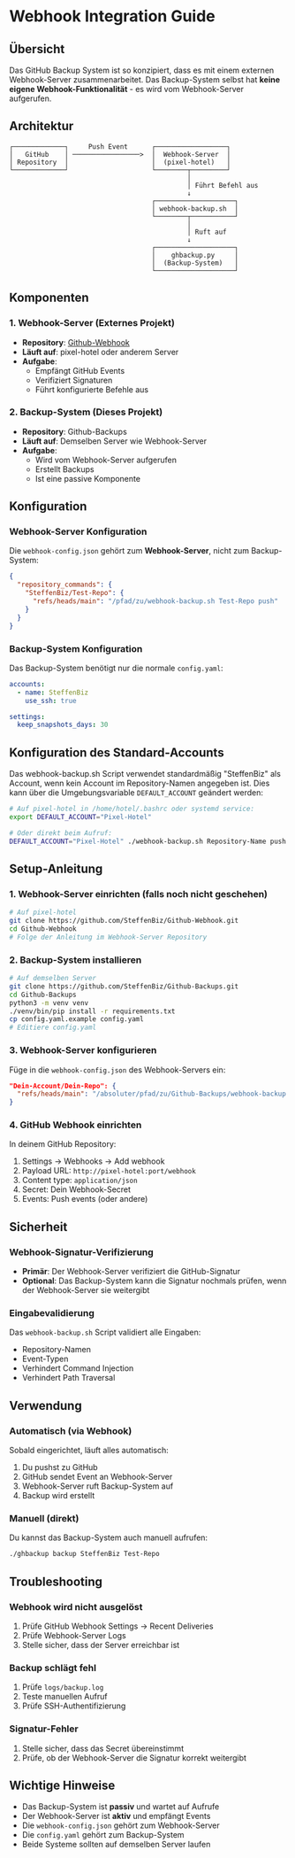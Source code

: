 # Webhook Integration Guide

## Übersicht

Das GitHub Backup System ist so konzipiert, dass es mit einem externen Webhook-Server zusammenarbeitet. Das Backup-System selbst hat **keine eigene Webhook-Funktionalität** - es wird vom Webhook-Server aufgerufen.

## Architektur

```
┌─────────────┐     Push Event      ┌──────────────────┐
│   GitHub    │ ─────────────────>  │  Webhook-Server  │
│ Repository  │                     │  (pixel-hotel)   │
└─────────────┘                     └────────┬─────────┘
                                             │
                                             │ Führt Befehl aus
                                             ↓
                                    ┌────────────────────┐
                                    │ webhook-backup.sh  │
                                    └────────┬───────────┘
                                             │
                                             │ Ruft auf
                                             ↓
                                    ┌────────────────────┐
                                    │    ghbackup.py     │
                                    │  (Backup-System)   │
                                    └────────────────────┘
```

## Komponenten

### 1. Webhook-Server (Externes Projekt)
- **Repository**: [Github-Webhook](https://github.com/SteffenBiz/Github-Webhook)
- **Läuft auf**: pixel-hotel oder anderem Server
- **Aufgabe**: 
  - Empfängt GitHub Events
  - Verifiziert Signaturen
  - Führt konfigurierte Befehle aus

### 2. Backup-System (Dieses Projekt)
- **Repository**: Github-Backups
- **Läuft auf**: Demselben Server wie Webhook-Server
- **Aufgabe**:
  - Wird vom Webhook-Server aufgerufen
  - Erstellt Backups
  - Ist eine passive Komponente

## Konfiguration

### Webhook-Server Konfiguration
Die `webhook-config.json` gehört zum **Webhook-Server**, nicht zum Backup-System:

```json
{
  "repository_commands": {
    "SteffenBiz/Test-Repo": {
      "refs/heads/main": "/pfad/zu/webhook-backup.sh Test-Repo push"
    }
  }
}
```

### Backup-System Konfiguration
Das Backup-System benötigt nur die normale `config.yaml`:

```yaml
accounts:
  - name: SteffenBiz
    use_ssh: true

settings:
  keep_snapshots_days: 30
```

## Konfiguration des Standard-Accounts

Das webhook-backup.sh Script verwendet standardmäßig "SteffenBiz" als Account, wenn kein Account im Repository-Namen angegeben ist. Dies kann über die Umgebungsvariable `DEFAULT_ACCOUNT` geändert werden:

```bash
# Auf pixel-hotel in /home/hotel/.bashrc oder systemd service:
export DEFAULT_ACCOUNT="Pixel-Hotel"

# Oder direkt beim Aufruf:
DEFAULT_ACCOUNT="Pixel-Hotel" ./webhook-backup.sh Repository-Name push
```

## Setup-Anleitung

### 1. Webhook-Server einrichten (falls noch nicht geschehen)
```bash
# Auf pixel-hotel
git clone https://github.com/SteffenBiz/Github-Webhook.git
cd Github-Webhook
# Folge der Anleitung im Webhook-Server Repository
```

### 2. Backup-System installieren
```bash
# Auf demselben Server
git clone https://github.com/SteffenBiz/Github-Backups.git
cd Github-Backups
python3 -m venv venv
./venv/bin/pip install -r requirements.txt
cp config.yaml.example config.yaml
# Editiere config.yaml
```

### 3. Webhook-Server konfigurieren
Füge in die `webhook-config.json` des Webhook-Servers ein:

```json
"Dein-Account/Dein-Repo": {
  "refs/heads/main": "/absoluter/pfad/zu/Github-Backups/webhook-backup.sh Dein-Repo push"
}
```

### 4. GitHub Webhook einrichten
In deinem GitHub Repository:
1. Settings → Webhooks → Add webhook
2. Payload URL: `http://pixel-hotel:port/webhook`
3. Content type: `application/json`
4. Secret: Dein Webhook-Secret
5. Events: Push events (oder andere)

## Sicherheit

### Webhook-Signatur-Verifizierung
- **Primär**: Der Webhook-Server verifiziert die GitHub-Signatur
- **Optional**: Das Backup-System kann die Signatur nochmals prüfen, wenn der Webhook-Server sie weitergibt

### Eingabevalidierung
Das `webhook-backup.sh` Script validiert alle Eingaben:
- Repository-Namen
- Event-Typen
- Verhindert Command Injection
- Verhindert Path Traversal

## Verwendung

### Automatisch (via Webhook)
Sobald eingerichtet, läuft alles automatisch:
1. Du pushst zu GitHub
2. GitHub sendet Event an Webhook-Server
3. Webhook-Server ruft Backup-System auf
4. Backup wird erstellt

### Manuell (direkt)
Du kannst das Backup-System auch manuell aufrufen:
```bash
./ghbackup backup SteffenBiz Test-Repo
```

## Troubleshooting

### Webhook wird nicht ausgelöst
1. Prüfe GitHub Webhook Settings → Recent Deliveries
2. Prüfe Webhook-Server Logs
3. Stelle sicher, dass der Server erreichbar ist

### Backup schlägt fehl
1. Prüfe `logs/backup.log`
2. Teste manuellen Aufruf
3. Prüfe SSH-Authentifizierung

### Signatur-Fehler
1. Stelle sicher, dass das Secret übereinstimmt
2. Prüfe, ob der Webhook-Server die Signatur korrekt weitergibt

## Wichtige Hinweise

- Das Backup-System ist **passiv** und wartet auf Aufrufe
- Der Webhook-Server ist **aktiv** und empfängt Events
- Die `webhook-config.json` gehört zum Webhook-Server
- Die `config.yaml` gehört zum Backup-System
- Beide Systeme sollten auf demselben Server laufen